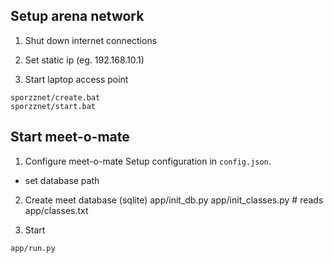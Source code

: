
Setup arena network
-------------------

1. Shut down internet connections

2. Set static ip (eg. 192.168.10.1)

3. Start laptop access point
```
sporzznet/create.bat
sporzznet/start.bat
```


Start meet-o-mate
-----------------

1. Configure meet-o-mate
Setup configuration in `config.json`.
 - set database path

2. Create meet database (sqlite)
app/init_db.py
app/init_classes.py # reads app/classes.txt

2. Start
```
app/run.py
```
